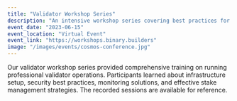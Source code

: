 ```yaml
---
title: "Validator Workshop Series"
description: "An intensive workshop series covering best practices for running validators, infrastructure management, and security in the Cosmos ecosystem."
event_date: "2023-06-15"
event_location: "Virtual Event"
event_link: "https://workshops.binary.builders"
image: "/images/events/cosmos-conference.jpg"
---
```


Our validator workshop series provided comprehensive training on running professional validator operations. Participants learned about infrastructure setup, security best practices, monitoring solutions, and effective stake management strategies. The recorded sessions are available for reference. 